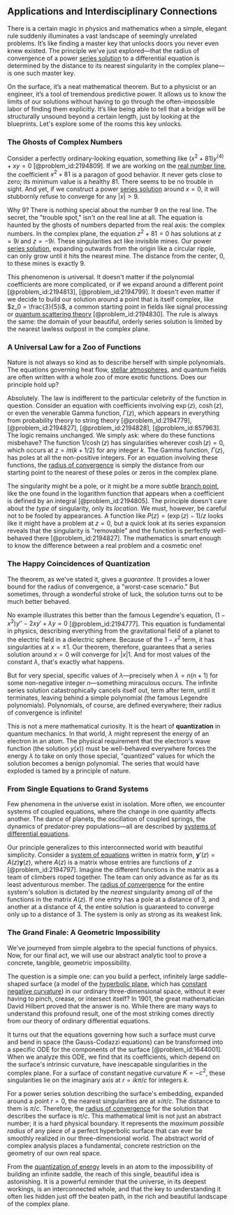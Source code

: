 ## Applications and Interdisciplinary Connections

There is a certain magic in physics and mathematics when a simple, elegant rule suddenly illuminates a vast landscape of seemingly unrelated problems. It’s like finding a master key that unlocks doors you never even knew existed. The principle we’ve just explored—that the radius of convergence of a power [series solution](@article_id:199789) to a differential equation is determined by the distance to its nearest singularity in the complex plane—is one such master key.

On the surface, it’s a neat mathematical theorem. But to a physicist or an engineer, it’s a tool of tremendous predictive power. It allows us to know the limits of our solutions without having to go through the often-impossible labor of finding them explicitly. It’s like being able to tell that a bridge will be structurally unsound beyond a certain length, just by looking at the blueprints. Let's explore some of the rooms this key unlocks.

### The Ghosts of Complex Numbers

Consider a perfectly ordinary-looking equation, something like $(x^2 + 81)y^{(4)} + xy = 0$ [@problem_id:2194809]. If we are working on the [real number line](@article_id:146792), the coefficient $x^2 + 81$ is a paragon of good behavior. It never gets close to zero; its minimum value is a healthy 81. There seems to be no trouble in sight. And yet, if we construct a power [series solution](@article_id:199789) around $x=0$, it will stubbornly refuse to converge for any $|x| > 9$.

Why 9? There is nothing special about the number 9 on the real line. The secret, the "trouble spot," isn't on the real line at all. The equation is haunted by the ghosts of numbers departed from the real axis: the complex numbers. In the complex plane, the equation $z^2 + 81 = 0$ has solutions at $z = 9i$ and $z = -9i$. These singularities act like invisible mines. Our power [series solution](@article_id:199789), expanding outwards from the origin like a circular ripple, can only grow until it hits the nearest mine. The distance from the center, 0, to these mines is exactly 9.

This phenomenon is universal. It doesn't matter if the polynomial coefficients are more complicated, or if we expand around a different point [@problem_id:2194813], [@problem_id:2194799]. It doesn't even matter if we decide to build our solution around a point that is itself complex, like $z_0 = \frac{3}{5}i$, a common starting point in fields like signal processing or [quantum scattering theory](@article_id:140193) [@problem_id:2194830]. The rule is always the same: the domain of your beautiful, orderly series solution is limited by the nearest lawless outpost in the complex plane.

### A Universal Law for a Zoo of Functions

Nature is not always so kind as to describe herself with simple polynomials. The equations governing heat flow, [stellar atmospheres](@article_id:151594), and quantum fields are often written with a whole zoo of more exotic functions. Does our principle hold up?

Absolutely. The law is indifferent to the particular celebrity of the function in question. Consider an equation with coefficients involving $\exp(z)$, $\cosh(z)$, or even the venerable Gamma function, $\Gamma(z)$, which appears in everything from probability theory to string theory [@problem_id:2194779], [@problem_id:2194827], [@problem_id:2194828], [@problem_id:857963]. The logic remains unchanged. We simply ask: where do these functions misbehave? The function $1/\cosh(z)$ has singularities wherever $\cosh(z) = 0$, which occurs at $z = i\pi(k + 1/2)$ for any integer $k$. The Gamma function, $\Gamma(z)$, has poles at all the non-positive integers. For an equation involving these functions, the [radius of convergence](@article_id:142644) is simply the distance from our starting point to the nearest of these poles or zeros in the complex plane.

The singularity might be a pole, or it might be a more subtle [branch point](@article_id:169253), like the one found in the logarithm function that appears when a coefficient is defined by an integral [@problem_id:2194805]. The principle doesn't care about the *type* of singularity, only its *location*. We must, however, be careful not to be fooled by appearances. A function like $P(z) = (\exp(z)-1)/z$ looks like it might have a problem at $z=0$, but a quick look at its series expansion reveals that the singularity is "removable" and the function is perfectly well-behaved there [@problem_id:2194827]. The mathematics is smart enough to know the difference between a real problem and a cosmetic one!

### The Happy Coincidences of Quantization

The theorem, as we've stated it, gives a *guarantee*. It provides a lower bound for the radius of convergence, a "worst-case scenario." But sometimes, through a wonderful stroke of luck, the solution turns out to be much better behaved.

No example illustrates this better than the famous Legendre's equation, $(1-x^2)y'' - 2xy' + \lambda y = 0$ [@problem_id:2194777]. This equation is fundamental in physics, describing everything from the gravitational field of a planet to the electric field in a dielectric sphere. Because of the $1-x^2$ term, it has singularities at $x = \pm 1$. Our theorem, therefore, guarantees that a series solution around $x=0$ will converge for $|x|  1$. And for most values of the constant $\lambda$, that's exactly what happens.

But for very special, specific values of $\lambda$—precisely when $\lambda = n(n+1)$ for some non-negative integer $n$—something miraculous occurs. The infinite series solution catastrophically cancels itself out, term after term, until it terminates, leaving behind a simple polynomial (the famous Legendre polynomials). Polynomials, of course, are defined everywhere; their radius of convergence is infinite!

This is not a mere mathematical curiosity. It is the heart of **quantization** in quantum mechanics. In that world, $\lambda$ might represent the energy of an electron in an atom. The physical requirement that the electron's wave function (the solution $y(x)$) must be well-behaved everywhere forces the energy $\lambda$ to take on only those special, "quantized" values for which the solution becomes a benign polynomial. The series that would have exploded is tamed by a principle of nature.

### From Single Equations to Grand Systems

Few phenomena in the universe exist in isolation. More often, we encounter systems of coupled equations, where the change in one quantity affects another. The dance of planets, the oscillation of coupled springs, the dynamics of predator-prey populations—all are described by [systems of differential equations](@article_id:147721).

Our principle generalizes to this interconnected world with beautiful simplicity. Consider a [system of equations](@article_id:201334) written in matrix form, $\mathbf{y}'(z) = A(z) \mathbf{y}(z)$, where $A(z)$ is a matrix whose entries are functions of $z$ [@problem_id:2194797]. Imagine the different functions in the matrix as a team of climbers roped together. The team can only advance as far as its least adventurous member. The [radius of convergence](@article_id:142644) for the entire system's solution is dictated by the *nearest* singularity among *all* of the functions in the matrix $A(z)$. If one entry has a pole at a distance of 3, and another at a distance of 4, the entire solution is guaranteed to converge only up to a distance of 3. The system is only as strong as its weakest link.

### The Grand Finale: A Geometric Impossibility

We've journeyed from simple algebra to the special functions of physics. Now, for our final act, we will use our abstract analytic tool to prove a concrete, tangible, geometric impossibility.

The question is a simple one: can you build a perfect, infinitely large saddle-shaped surface (a model of the [hyperbolic plane](@article_id:261222), which has [constant negative curvature](@article_id:269298)) in our ordinary three-dimensional space, without it ever having to pinch, crease, or intersect itself? In 1901, the great mathematician David Hilbert proved that the answer is no. While there are many ways to understand this profound result, one of the most striking comes directly from our theory of ordinary differential equations.

It turns out that the equations governing how such a surface must curve and bend in space (the Gauss-Codazzi equations) can be transformed into a specific ODE for the components of the surface [@problem_id:1644001]. When we analyze this ODE, we find that its coefficients, which depend on the surface's intrinsic curvature, have inescapable singularities in the complex plane. For a surface of constant negative curvature $K = -c^2$, these singularities lie on the imaginary axis at $r = ik\pi/c$ for integers $k$.

For a power series solution describing the surface's embedding, expanded around a point $r=0$, the nearest singularities are at $\pm i\pi/c$. The distance to them is $\pi/c$. Therefore, the [radius of convergence](@article_id:142644) for the solution that describes the surface is $\pi/c$. This mathematical limit is not just an abstract number; it is a hard physical boundary. It represents the *maximum possible radius* of any piece of a perfect hyperbolic surface that can ever be smoothly realized in our three-dimensional world. The abstract world of complex analysis places a fundamental, concrete restriction on the geometry of our own real space.

From the [quantization of energy](@article_id:137331) levels in an atom to the impossibility of building an infinite saddle, the reach of this single, beautiful idea is astonishing. It is a powerful reminder that the universe, in its deepest workings, is an interconnected whole, and that the key to understanding it often lies hidden just off the beaten path, in the rich and beautiful landscape of the complex plane.